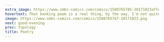 ```yaml
---
extra_image: https://www.smbc-comics.com/comics/1508765785-20171023after.png
hovertext: That banking poem is a real thing, by the way. I'm not quite sure how these are so popular.
image: https://www.smbc-comics.com/comics/1508765767-20171023.png
next: good-evening
prev: topology
title: Poetry
---
```

